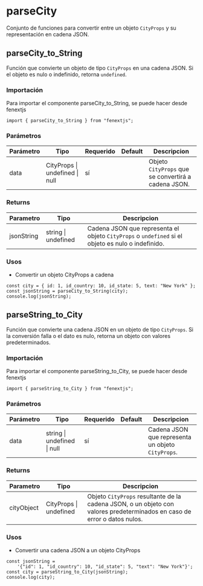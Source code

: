 # parseCity

Conjunto de funciones para convertir entre un objeto `CityProps` y su representación en cadena JSON.

## parseCity_to_String

Función que convierte un objeto de tipo `CityProps` en una cadena JSON. Si el objeto es nulo o indefinido, retorna `undefined`.

### Importación

Para importar el componente parseCity_to_String, se puede hacer desde fenextjs

```tsx copy
import { parseCity_to_String } from "fenextjs";
```

### Parámetros

| Parámetro | Tipo                           | Requerido | Default | Descripcion                                         |
| --------- | ------------------------------ | --------- | ------- | --------------------------------------------------- |
| data      | CityProps \| undefined \| null | sí        |         | Objeto `CityProps` que se convertirá a cadena JSON. |

### Returns

| Parametro  | Tipo                | Descripcion                                                                                       |
| ---------- | ------------------- | ------------------------------------------------------------------------------------------------- |
| jsonString | string \| undefined | Cadena JSON que representa el objeto `CityProps` o `undefined` si el objeto es nulo o indefinido. |

### Usos

-   Convertir un objeto CityProps a cadena

```tsx copy
const city = { id: 1, id_country: 10, id_state: 5, text: "New York" };
const jsonString = parseCity_to_String(city);
console.log(jsonString);
```

## parseString_to_City

Función que convierte una cadena JSON en un objeto de tipo `CityProps`. Si la conversión falla o el dato es nulo, retorna un objeto con valores predeterminados.

### Importación

Para importar el componente parseString_to_City, se puede hacer desde fenextjs

```tsx copy
import { parseString_to_City } from "fenextjs";
```

### Parámetros

| Parámetro | Tipo                        | Requerido | Default | Descripcion                                       |
| --------- | --------------------------- | --------- | ------- | ------------------------------------------------- |
| data      | string \| undefined \| null | sí        |         | Cadena JSON que representa un objeto `CityProps`. |

### Returns

| Parametro  | Tipo                   | Descripcion                                                                                                              |
| ---------- | ---------------------- | ------------------------------------------------------------------------------------------------------------------------ |
| cityObject | CityProps \| undefined | Objeto `CityProps` resultante de la cadena JSON, o un objeto con valores predeterminados en caso de error o datos nulos. |

### Usos

-   Convertir una cadena JSON a un objeto CityProps

```tsx copy
const jsonString =
    '{"id": 1, "id_country": 10, "id_state": 5, "text": "New York"}';
const city = parseString_to_City(jsonString);
console.log(city);
```
